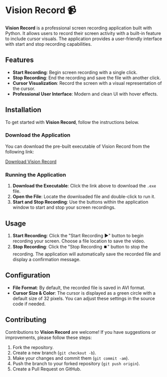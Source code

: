 # Vision Record 📹

**Vision Record** is a professional screen recording application built with Python. It allows users to record their screen activity with a built-in feature to include cursor visuals. The application provides a user-friendly interface with start and stop recording capabilities.

## Features

- **Start Recording**: Begin screen recording with a single click.
- **Stop Recording**: End the recording and save the file with another click.
- **Cursor Visualization**: Record the screen with a visual representation of the cursor.
- **Professional User Interface**: Modern and clean UI with hover effects.

## Installation

To get started with **Vision Record**, follow the instructions below.

### Download the Application

You can download the pre-built executable of Vision Record from the following link:

[Download Vision Record](https://www.dropbox.com/scl/fi/d9cnvj14dx7zgdw9t1yt6/app.exe?rlkey=66p95p5a6gi62beb02lgk6mxw&st=9myihrqv&dl=0)

### Running the Application

1. **Download the Executable**: Click the link above to download the `.exe` file.
2. **Open the File**: Locate the downloaded file and double-click to run it.
3. **Start and Stop Recording**: Use the buttons within the application window to start and stop your screen recordings.

## Usage

1. **Start Recording**: Click the "Start Recording ▶️" button to begin recording your screen. Choose a file location to save the video.
2. **Stop Recording**: Click the "Stop Recording ⏹️" button to stop the recording. The application will automatically save the recorded file and display a confirmation message.

## Configuration

- **File Format**: By default, the recorded file is saved in AVI format.
- **Cursor Size & Color**: The cursor is displayed as a green circle with a default size of 32 pixels. You can adjust these settings in the source code if needed.

## Contributing

Contributions to **Vision Record** are welcome! If you have suggestions or improvements, please follow these steps:

1. Fork the repository.
2. Create a new branch (`git checkout -b`).
3. Make your changes and commit them (`git commit -am`).
4. Push the branch to your forked repository (`git push origin`).
5. Create a Pull Request on GitHub.

